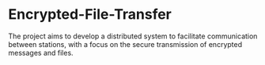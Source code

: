 # Encrypted-File-Transfer
The project aims to develop a distributed system to facilitate communication between stations, with a focus on the secure transmission of encrypted messages and files. 
